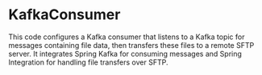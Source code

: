 # KafkaConsumer
This code configures a Kafka consumer that listens to a Kafka topic for messages containing file data, then transfers these files to a remote SFTP server. It integrates Spring Kafka for consuming messages and Spring Integration for handling file transfers over SFTP.
